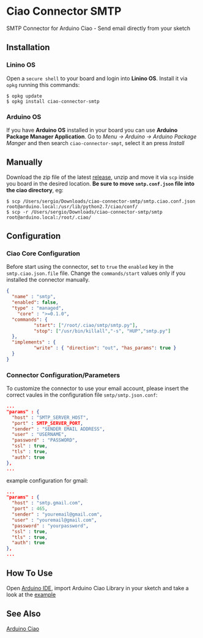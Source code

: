 # Ciao Connector SMTP
SMTP Connector for Arduino Ciao - Send email directly from your sketch

## Installation
### Linino OS
Open a `secure shell` to your board and login into **Linino OS**.
Install it via `opkg` running this commands:
```
$ opkg update
$ opkg install ciao-connector-smtp
```

### Arduino OS
If you have **Arduino OS** installed in your
board you can use **Arduino Package Manager Application**.
Go to  *Menu -> Arduino -> Arduino Package Manger*
and then search `ciao-connector-smpt`, select it an press *Install*

## Manually
Download the zip file of the latest [release](https://github.com/arduino-org/ciao-connector-smtp/releases),
unzip and move it via `scp` inside you board in the desired location.
**Be sure to move `smtp.conf.json` file into the ciao directory**, eg:
```
$ scp /Users/sergio/Downloads/ciao-connector-smtp/smtp.ciao.conf.json root@arduino.local:/usr/lib/python2.7/ciao/conf/
$ scp -r /Users/sergio/Downloads/ciao-connector-smtp/smtp root@arduino.local:/root/.ciao/
```

## Configuration

### Ciao Core Configuration
Before start using the connector, set to `true` the `enabled` key in the `smtp.ciao.json.file` file.
Change the `commands/start` values only if you installed the connector manually.

```json
{
  "name" : "smtp",
  "enabled": false,
  "type" : "managed",
	"core" : ">=0.1.0",
  "commands": {
          "start": ["/root/.ciao/smtp/smtp.py"],
          "stop": ["/usr/bin/killall","-s", "HUP","smtp.py"]
  },
  "implements" : {
          "write" : { "direction": "out", "has_params": true }
  }
}
```

### Connector Configuration/Parameters
To customize the connector to use your email account,
please insert the correct vaules in the configuration
file `smtp/smtp.json.conf`:

```json
...
"params" : {
  "host" : "SMTP_SERVER_HOST",
  "port" : SMTP_SERVER_PORT,
  "sender" : "SENDER EMAIL ADDRESS",
  "user" : "USERNAME",
  "password" : "PASSWORD",
  "ssl" : true,
  "tls" : true,
  "auth": true
},
...
```
example configuration for gmail:

```json
...
"params" : {
  "host" : "smtp.gmail.com",
  "port" : 465,
  "sender" : "youremail@gmail.com",
  "user" : "youremail@gmail.com",
  "password" : "yourpassword",
  "ssl" : true,
  "tls" : true,
  "auth": true
},
...
```


## How To Use
Open [Arduino IDE](http://www.arduino.org/software), import
Arduino Ciao Library in your sketch and take a look at the
[example](https://github.com/arduino-org/ciao-connector-smtp/examples)

## See Also
[Arduino Ciao](http://labs.arduino.org/Ciao)
